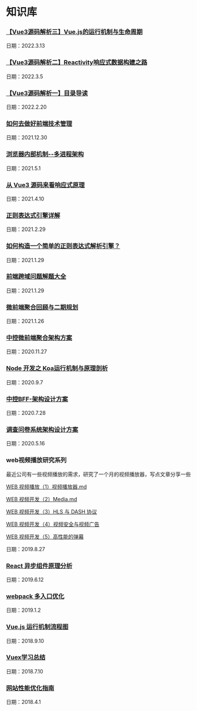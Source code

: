 # 知识库

### [【Vue3源码解析三】Vue.js的运行机制与生命周期](https://github.com/Panda-Hope/knowledge/blob/master/%E3%80%90Vue3%E6%BA%90%E7%A0%81%E8%A7%A3%E6%9E%90%E4%B8%89%E3%80%91Vue.js%E7%9A%84%E8%BF%90%E8%A1%8C%E6%9C%BA%E5%88%B6%E4%B8%8E%E7%94%9F%E5%91%BD%E5%91%A8%E6%9C%9F.md)
日期：2022.3.13

### [【Vue3源码解析二】Reactivity响应式数据构建之路](https://github.com/Panda-Hope/knowledge/blob/master/%E3%80%90Vue3%E6%BA%90%E7%A0%81%E8%A7%A3%E6%9E%90%E4%BA%8C%E3%80%91Reactivity%E5%93%8D%E5%BA%94%E5%BC%8F%E6%95%B0%E6%8D%AE%E6%9E%84%E5%BB%BA%E4%B9%8B%E8%B7%AF.md)
日期：2022.3.5

### [【Vue3源码解析一】目录导读](https://github.com/Panda-Hope/knowledge/blob/master/%E3%80%90Vue3%E6%BA%90%E7%A0%81%E8%A7%A3%E6%9E%90%E4%B8%80%E3%80%91%E7%9B%AE%E5%BD%95%E5%AF%BC%E8%AF%BB.md)
日期：2022.2.20

### [如何去做好前端技术管理](https://github.com/Panda-Hope/knowledge/blob/master/%E5%A6%82%E4%BD%95%E5%8E%BB%E5%81%9A%E5%A5%BD%E5%89%8D%E7%AB%AF%E6%8A%80%E6%9C%AF%E7%AE%A1%E7%90%86%E5%B7%A5%E4%BD%9C)
日期：2021.12.30

### [浏览器内部机制--多进程架构](https://github.com/Panda-Hope/knowledge/blob/master/%E6%B5%8F%E8%A7%88%E5%99%A8%E5%86%85%E9%83%A8%E6%9C%BA%E5%88%B6--%E5%A4%9A%E8%BF%9B%E7%A8%8B%E6%9E%B6%E6%9E%84.md)
日期：2021.5.1

### [从 Vue3 源码来看响应式原理](https://github.com/Panda-Hope/knowledge/blob/master/%E4%BB%8E%20Vue3%20%E6%BA%90%E7%A0%81%E6%9D%A5%E7%9C%8B%E5%93%8D%E5%BA%94%E5%BC%8F%E5%8E%9F%E7%90%86.md)
日期：2021.4.10

### [正则表达式引擎详解](https://github.com/Panda-Hope/knowledge/blob/master/%E6%89%8B%E6%92%B8%E6%AD%A3%E5%88%99%E8%A1%A8%E8%BE%BE%E5%BC%8F%E5%BC%95%E6%93%8E.md)
日期：2021.2.29

### [如何构造一个简单的正则表达式解析引擎？](https://github.com/Panda-Hope/knowledge/blob/master/%E5%A6%82%E4%BD%95%E6%9E%84%E9%80%A0%E4%B8%80%E4%B8%AA%E6%AD%A3%E5%88%99%E8%A1%A8%E8%BE%BE%E5%BC%8F%E8%A7%A3%E6%9E%90%E5%BC%95%E6%93%8E%EF%BC%9F.md)
日期：2021.1.29

### [前端跨域问题解题大全](https://github.com/Panda-Hope/knowledge/blob/master/%E5%89%8D%E7%AB%AF%E8%B7%A8%E5%9F%9F%E9%97%AE%E9%A2%98%E8%A7%A3%E9%A2%98%E5%A4%A7%E5%85%A8.md)
日期：2021.1.29

### [微前端聚合回顾与二期规划](https://github.com/Panda-Hope/knowledge/blob/master/%E5%BE%AE%E5%89%8D%E7%AB%AF%E8%81%9A%E5%90%88%E5%9B%9E%E9%A1%BE%E4%B8%8E%E4%BA%8C%E6%9C%9F%E8%A7%84%E5%88%92.key)
日期：2021.1.26

### [中控微前端聚合架构方案](https://github.com/Panda-Hope/knowledge/blob/master/%E4%B8%AD%E6%8E%A7%E5%BE%AE%E5%89%8D%E7%AB%AF%E8%81%9A%E5%90%88%E6%9E%B6%E6%9E%84%E6%96%B9%E6%A1%88.md)
日期：2020.11.27

### [Node 开发之 Koa运行机制与原理剖析](https://github.com/Panda-Hope/knowledge/blob/master/Node%20%E5%BC%80%E5%8F%91%E4%B9%8B%20Koa%E8%BF%90%E8%A1%8C%E6%9C%BA%E5%88%B6%E4%B8%8E%E5%8E%9F%E7%90%86%E5%89%96%E6%9E%90.md)
日期：2020.9.7

### [中控BFF-架构设计方案](https://github.com/Panda-Hope/knowledge/blob/master/%E4%B8%AD%E6%8E%A7BFF%E6%9E%B6%E6%9E%84%E8%AE%BE%E8%AE%A1%E6%96%B9%E6%A1%88.md)
日期：2020.7.28

### [调查问卷系统架构设计方案](https://github.com/Panda-Hope/knowledge/blob/master/%E8%B0%83%E6%9F%A5%E9%97%AE%E5%8D%B7%E7%B3%BB%E7%BB%9F%E6%9E%B6%E6%9E%84%E8%AE%BE%E8%AE%A1%E6%96%B9%E6%A1%88.md)
日期：2020.5.16

### web视频播放研究系列
最近公司有一些视频播放的需求，研究了一个月的视频播放器，写点文章分享一些


[WEB 视频播放（1）视频播放器.md](https://github.com/Panda-Hope/knowledge/blob/master/WEB%20%E8%A7%86%E9%A2%91%E6%92%AD%E6%94%BE%EF%BC%881%EF%BC%89%E8%A7%86%E9%A2%91%E6%92%AD%E6%94%BE%E5%99%A8.md)


[WEB 视频开发（2）Media.md](https://github.com/Panda-Hope/knowledge/blob/master/WEB%20%E8%A7%86%E9%A2%91%E5%BC%80%E5%8F%91%EF%BC%882%EF%BC%89Media.md)


[WEB 视频开发（3）HLS 与 DASH 协议](https://github.com/Panda-Hope/knowledge/blob/master/WEB%20%E8%A7%86%E9%A2%91%E5%BC%80%E5%8F%91%EF%BC%883%EF%BC%89HLS%20%E4%B8%8E%20DASH%20%E5%8D%8F%E8%AE%AE.md)


[WEB 视频开发（4）视频安全与视频广告](https://github.com/Panda-Hope/knowledge/blob/master/WEB%20%E8%A7%86%E9%A2%91%E5%BC%80%E5%8F%91%EF%BC%884%EF%BC%89%E8%A7%86%E9%A2%91%E5%AE%89%E5%85%A8%E4%B8%8E%E8%A7%86%E9%A2%91%E5%B9%BF%E5%91%8A%20.md)


[WEB 视频开发（5）高性能的弹幕](https://github.com/Panda-Hope/knowledge/blob/master/WEB%20%E8%A7%86%E9%A2%91%E5%BC%80%E5%8F%91%EF%BC%885%EF%BC%89%E9%AB%98%E6%80%A7%E8%83%BD%E7%9A%84%E5%BC%B9%E5%B9%95%20.md)


日期：2019.8.27

### [React 异步组件原理分析](https://github.com/Panda-Hope/knowledge/blob/master/React%20%E5%BC%82%E6%AD%A5%E7%BB%84%E4%BB%B6%E5%8E%9F%E7%90%86%E5%88%86%E6%9E%90%20.md)
日期：2019.6.12

### [webpack 多入口优化](https://github.com/Panda-Hope/knowledge/blob/master/webpack%20%E5%A4%9A%E5%85%A5%E5%8F%A3%E4%BC%98%E5%8C%96.md)
日期：2019.1.2

### [Vue.js 运行机制流程图](https://github.com/Panda-Hope/flow-graphic)
日期：2018.9.10

### [Vuex学习总结]()
日期：2018.7.10

### [网站性能优化指南](https://github.com/Panda-Hope/flow-graphic)
日期：2018.4.1
